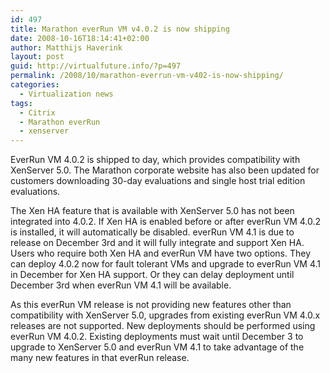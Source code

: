 ```yaml
---
id: 497
title: Marathon everRun VM v4.0.2 is now shipping
date: 2008-10-16T18:14:41+02:00
author: Matthijs Haverink
layout: post
guid: http://virtualfuture.info/?p=497
permalink: /2008/10/marathon-everrun-vm-v402-is-now-shipping/
categories:
  - Virtualization news
tags:
  - Citrix
  - Marathon everRun
  - xenserver
---
```

EverRun VM 4.0.2 is shipped to day, which provides compatibility with XenServer 5.0. The Marathon corporate website has also been updated for customers downloading 30-day evaluations and single host trial edition evaluations.

The Xen HA feature that is available with XenServer 5.0 has not been integrated into 4.0.2. If Xen HA is enabled before or after everRun VM 4.0.2 is installed, it will automatically be disabled. everRun VM 4.1 is due to release on December 3rd and it will fully integrate and support Xen HA. Users who require both Xen HA and everRun VM have two options. They can deploy 4.0.2 now for fault tolerant VMs and upgrade to everRun VM 4.1 in December for Xen HA support. Or they can delay deployment until December 3rd when everRun VM 4.1 will be available.

As this everRun VM release is not providing new features other than compatibility with XenServer 5.0, upgrades from existing everRun VM 4.0.x releases are not supported. New deployments should be performed using everRun VM 4.0.2. Existing deployments must wait until December 3 to upgrade to XenServer 5.0 and everRun VM 4.1 to take advantage of the many new features in that everRun release.